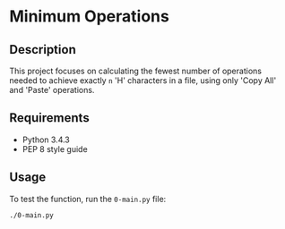 # Minimum Operations

## Description
This project focuses on calculating the fewest number of operations needed to achieve exactly `n` 'H' characters in a file, using only 'Copy All' and 'Paste' operations.

## Requirements
- Python 3.4.3
- PEP 8 style guide

## Usage
To test the function, run the `0-main.py` file:

```bash
./0-main.py

